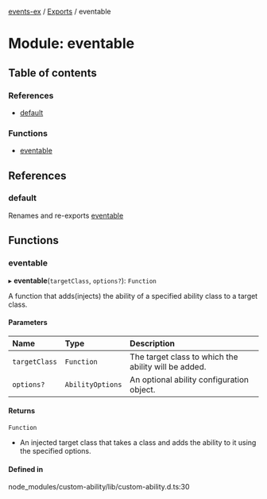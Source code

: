 [events-ex](../README.md) / [Exports](../modules.md) / eventable

# Module: eventable

## Table of contents

### References

- [default](eventable.md#default)

### Functions

- [eventable](eventable.md#eventable)

## References

### default

Renames and re-exports [eventable](eventable.md#eventable)

## Functions

### eventable

▸ **eventable**(`targetClass`, `options?`): `Function`

A function that adds(injects) the ability of a specified ability class to a target class.

#### Parameters

| Name | Type | Description |
| :------ | :------ | :------ |
| `targetClass` | `Function` | The target class to which the ability will be added. |
| `options?` | `AbilityOptions` | An optional ability configuration object. |

#### Returns

`Function`

- An injected target class that takes a class and adds the ability to it using the specified
                      options.

#### Defined in

node_modules/custom-ability/lib/custom-ability.d.ts:30
